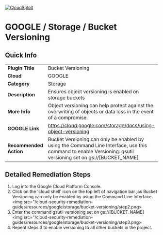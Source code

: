 [![CloudSploit](https://cloudsploit.com/img/logo-new-big-text-100.png "CloudSploit")](https://cloudsploit.com)

# GOOGLE / Storage / Bucket Versioning

## Quick Info

| | |
|-|-|
| **Plugin Title** | Bucket Versioning |
| **Cloud** | GOOGLE |
| **Category** | Storage |
| **Description** | Ensures object versioning is enabled on storage buckets |
| **More Info** | Object versioning can help protect against the overwriting of objects or data loss in the event of a compromise. |
| **GOOGLE Link** | https://cloud.google.com/storage/docs/using-object-versioning |
| **Recommended Action** | Bucket Versioning can only be enabled by using the Command Line Interface, use this command to enable Versioning: gsutil versioning set on gs://[BUCKET_NAME] |

## Detailed Remediation Steps
1. Log into the Google Cloud Platform Console.
2. Click on the 'cloud shell' icon on the top left of navigation bar ,as Bucket Versioning can only be enabled by using the Command Line Interface.</br> <img src="/cloud-security-remediation-guides/resources/google/storage/bucket-versioning/step2.png>
3. Enter the command gsutil versioning set on gs://[BUCKET_NAME] </br> <img src="/cloud-security-remediation-guides/resources/google/storage/bucket-versioning/step3.png>
4. Repeat steps 3 to enable versioning to all other buckets in the project.
